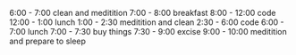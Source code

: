 6:00 - 7:00 clean and meditition
7:00 - 8:00 breakfast
8:00 - 12:00 code
12:00 - 1:00 lunch
1:00 - 2:30 meditition and clean
2:30 - 6:00  code
6:00 - 7:00  lunch 
7:00 - 7:30  buy things
7:30 - 9:00 excise
9:00 - 10:00 meditition and prepare to sleep
